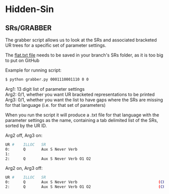 # Hidden-Sin
 
## SRs/GRABBER
The grabber script allows us to look at the SRs and associated bracketed UR trees for a specific set of parameter settings.

The [flat.txt file](http://www.colag.cs.hunter.cuny.edu/grammar/data/COLAG_2011_flat.zip) needs to be
saved in your branch's SRs folder, as it is too big to put on GitHub

Example for running script:

```bash
$ python grabber.py 0001110001110 0 0
```

Arg1: 13 digit list of parameter settings\
Arg2: 0/1, whether you want UR bracketed representations to be printed\
Arg3: 0/1, whether you want the list to have gaps where the SRs are missing for that
language (i.e. for that set of parameters)

When you run the script it will produce a .txt file for that language with the parameter settings as the name, containing a tab delimited list of the SRs, sorted by the UR ID.

Arg2 off, Arg3 on:
```bash
UR #	ILLOC	SR	
0:	    Q  	    Aux S Never Verb                                  	
1:                              	
2:	    Q  	    Aux S Never Verb O1 O2
```

Arg2 on, Arg3 off:
```bash
UR #	ILLOC	SR	
0:	    Q  	    Aux S Never Verb                                  	(CP[ILLOC DEC][+FIN]"Adv[+NULL][+TOPIC]"(Cbar[ILLOC DEC][+FIN][SLASH Adv](C[ILLOC DEC][+FIN]"Aux[+FIN]")(IP[ILLOC DEC][+FIN][SLASH Adv][SLASH Aux]"S"(Ibar[ILLOC DEC][+FIN][SLASH Adv][SLASH Aux](I[ILLOC DEC][+FIN][SLASH Aux]"Aux[+FIN][+NULL][SLASH Aux]")(NegP[SLASH Adv]"Never"(Negbar[SLASH Adv](VP[SLASH Adv](Vbar[SLASH Adv](V"Verb")"Adv[+NULL][SLASH Adv]"))))))))        132
2:	    Q  	    Aux S Never Verb O1 O2                            	(CP[ILLOC DEC][+FIN]"Adv[+NULL][+TOPIC]"(Cbar[ILLOC DEC][+FIN][SLASH Adv](C[ILLOC DEC][+FIN]"Aux[+FIN]")(IP[ILLOC DEC][+FIN][SLASH Adv][SLASH Aux]"S"(Ibar[ILLOC DEC][+FIN][SLASH Adv][SLASH Aux](I[ILLOC DEC][+FIN][SLASH Aux]"Aux[+FIN][+NULL][SLASH Aux]")(NegP[SLASH Adv]"Never"(Negbar[SLASH Adv](VP[SLASH Adv](Vbar[SLASH Adv](V"Verb")"O1""O2""Adv[+NULL][SLASH Adv]"))))))))        132	
```


